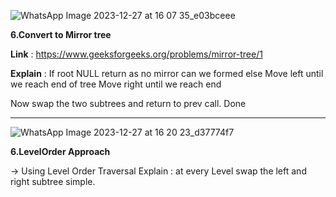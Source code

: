 ![WhatsApp Image 2023-12-27 at 16 07 35_e03bceee](https://github.com/aditimahabole/Trees/assets/78752342/dabcb2d6-0ccd-414b-8a61-9e556bf8a7ec)


**6.Convert to Mirror tree**

**Link** : https://www.geeksforgeeks.org/problems/mirror-tree/1

**Explain** : 
If root NULL return as no mirror can we formed
else Move left until we reach end of tree 
Move right until we reach end 

Now swap the two subtrees and return to prev call.
Done
<hr>

![WhatsApp Image 2023-12-27 at 16 20 23_d37774f7](https://github.com/aditimahabole/Trees/assets/78752342/c1bc5d53-8aa3-4abb-8ff7-0c681bb9296c)


**6.LevelOrder Approach**

-> Using Level Order Traversal
Explain :
at every Level swap the left and right subtree simple.
